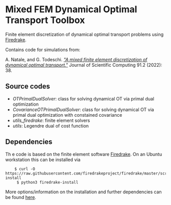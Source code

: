 # Mixed FEM Dynamical Optimal Transport Toolbox

Finite element discretization of dynamical optimal transport problems using [Firedrake](https://www.firedrakeproject.org/). 

Contains code for simulations from:

A. Natale, and G. Todeschi. [*"A mixed finite element discretization of dynamical optimal transport."*](https://link.springer.com/article/10.1007/s10915-022-01821-y)
Journal of Scientific Computing 91.2 (2022): 38.

## Source codes

* *OTPrimalDualSolver*: class for solving dynamical OT via primal dual optimization 
* *CovarianceOTPrimalDualSolver*: class for solving dynamical OT via primal dual optimization with constained covariance
* *utils_firedrake*: finite element solvers 
* *utils*: Legendre dual of cost function

## Dependencies
Th e code is based on the finite element software [Firedrake](https://www.firedrakeproject.org/). On an Ubuntu workstation this can be installed via
```
    $ curl -O https://raw.githubusercontent.com/firedrakeproject/firedrake/master/scripts/firedrake-install
     $ python3 firedrake-install
```
More options/information on the installation and further dependencies can be found [here](https://www.firedrakeproject.org/download.html).



 
